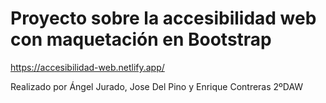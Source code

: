 # Proyecto sobre la accesibilidad web con maquetación en Bootstrap
https://accesibilidad-web.netlify.app/

Realizado por Ángel Jurado, Jose Del Pino y Enrique Contreras 2ºDAW

